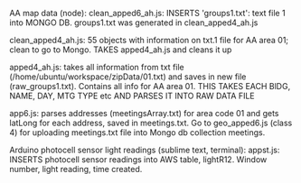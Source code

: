 AA map data (node):
clean_apped6_ah.js: INSERTS 'groups1.txt': text file 1 into MONGO DB. groups1.txt was generated in clean_apped4_ah.js

clean_apped4_ah.js: 55 objects with information on txt.1 file for AA area 01; clean to go to Mongo. TAKES apped4_ah.js and cleans it up

apped4_ah.js: takes all information from txt file (/home/ubuntu/workspace/zipData/01.txt) and saves in new file (raw_groups1.txt).
  Contains all info for AA area 01. THIS TAKES EACH BlDG, NAME, DAY, MTG TYPE etc AND PARSES IT INTO RAW DATA FILE

app6.js: parses addresses (meetingsArray.txt) for area code 01 and gets latLong for each address, saved in meetings.txt. 
Go to geo_apped6.js (class 4) for uploading meetings.txt file into Mongo db collection meetings.

Arduino photocell sensor light readings (sublime text, terminal):
appst.js: INSERTS photocell sensor readings into AWS table, lightR12. Window number, light reading, time created.
